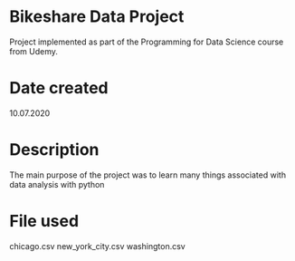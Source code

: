 # Bikeshare Data Project

Project implemented as part of the Programming for Data Science course from Udemy.

# Date created 

10.07.2020
 
# Description

The main purpose of the project was to learn many things associated with data analysis with python

# File used

chicago.csv
new_york_city.csv
washington.csv

